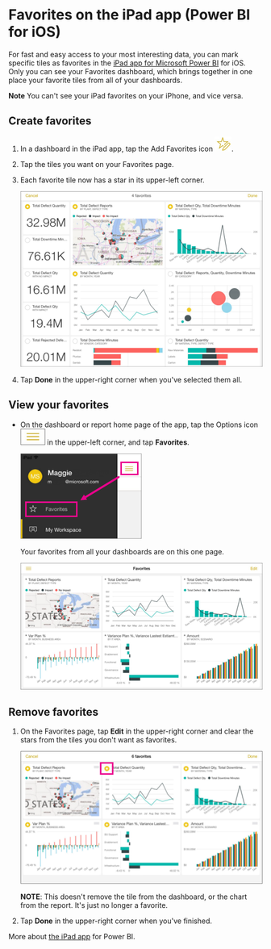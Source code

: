 ﻿<properties 
   pageTitle="Favorites on the iPad app (Power BI for iOS)"
   description="Favorites on the iPad app (Power BI for iOS)"
   services="powerbi" 
   documentationCenter="" 
   authors="v-aljenk" 
   manager="mblythe" 
   editor=""
   tags=""/>
 
<tags
   ms.service="powerbi"
   ms.devlang="NA"
   ms.topic="article"
   ms.tgt_pltfrm="NA"
   ms.workload="powerbi"
   ms.date="10/14/2015"
   ms.author="v-aljenk"/>

# Favorites on the iPad app (Power BI for iOS)

For fast and easy access to your most interesting data, you can mark specific tiles as favorites in the [iPad app for Microsoft Power BI](http://support.powerbi.com/knowledgebase/topics/69272-ipad-app-for-power-bi) for iOS. Only you can see your Favorites dashboard, which brings together in one place your favorite tiles from all of your dashboards.

**Note** You can't see your iPad favorites on your iPhone, and vice versa.

## Create favorites

1.  In a dashboard in the iPad app, tap the Add Favorites icon ![](media/powerbi-mobile-favorites-on-the-ipad-app/PBI_iPad_CreateFaveIcon.png).

2.  Tap the tiles you want on your Favorites page.

3.  Each favorite tile now has a star in its upper-left corner.

    ![](media/powerbi-mobile-favorites-on-the-ipad-app/PBI_iPad_MakeFavesSm.png)

4.  Tap **Done** in the upper-right corner when you've selected them all.
 
## View your favorites

-   On the dashboard or report home page of the app, tap the Options icon ![](media/powerbi-mobile-favorites-on-the-ipad-app/PBI_iPad_OptionsIcon.png) in the upper-left corner, and tap **Favorites**.

    ![](media/powerbi-mobile-favorites-on-the-ipad-app/PBI_iPad_FaveMenuSm.png)

    Your favorites from all your dashboards are on this one page.

    ![](media/powerbi-mobile-favorites-on-the-ipad-app/PBI_iPad_FavesPageSm.png)

## Remove favorites

1.  On the Favorites page, tap **Edit** in the upper-right corner and clear the stars from the tiles you don't want as favorites.

    ![](media/powerbi-mobile-favorites-on-the-ipad-app/PBI_iPadRemoveFavesSm.png)

    **NOTE**: This doesn't remove the tile from the dashboard, or the chart from the report. It's just no longer a favorite.

2.  Tap **Done** in the upper-right corner when you've finished.

More about [the iPad app](http://support.powerbi.com/knowledgebase/articles/467172-the-ipad-app-for-power-bi-preview) for Power BI.
